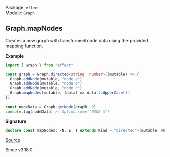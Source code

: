 Package: `effect`<br />
Module: `Graph`<br />

## Graph.mapNodes

Creates a new graph with transformed node data using the provided mapping function.

**Example**

```ts
import { Graph } from "effect"

const graph = Graph.directed<string, number>((mutable) => {
  Graph.addNode(mutable, "node a")
  Graph.addNode(mutable, "node b")
  Graph.addNode(mutable, "node c")
  Graph.mapNodes(mutable, (data) => data.toUpperCase())
})

const nodeData = Graph.getNode(graph, 0)
console.log(nodeData) // Option.some("NODE A")
```

**Signature**

```ts
declare const mapNodes: <N, E, T extends Kind = "directed">(mutable: MutableGraph<N, E, T>, f: (data: N) => N) => void
```

[Source](https://github.com/Effect-TS/effect/tree/main/packages/effect/src/Graph.ts#L793)

Since v3.18.0